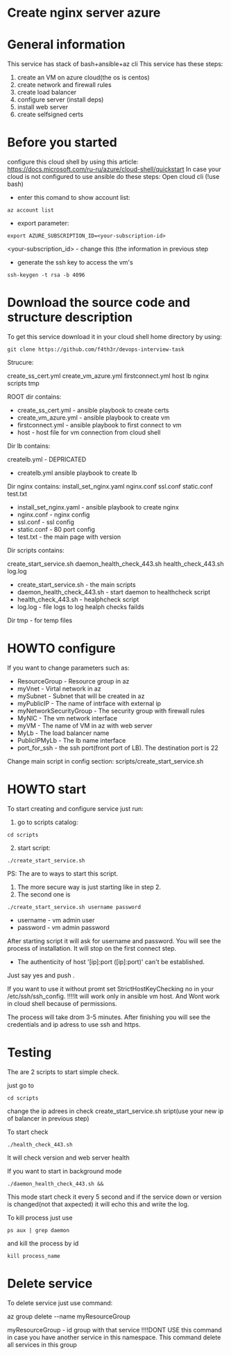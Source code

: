 Create nginx server azure
=========================
# General information
This service has stack of bash+ansible+az cli
This service has these steps:
1. create an VM on azure cloud(the os is centos)
2. create network and firewall rules
3. create load balancer
4. configure server (install deps)
5. install web server
6. create selfsigned certs




# Before you started
configure this cloud shell by using this article: https://docs.microsoft.com/ru-ru/azure/cloud-shell/quickstart
In case your cloud is not configured to use ansible do these steps:
Open cloud cli (!use bash)
* enter this comand to show account list:
```
az account list
```
* export parameter:
```
export AZURE_SUBSCRIPTION_ID=<your-subscription-id>
```

<your-subscription_id> - change this (the information in previous step

* generate the ssh key to access the vm's

```
ssh-keygen -t rsa -b 4096
```

# Download the source code and structure description

To get this service download  it in your cloud shell home directory  by using: 

```
git clone https://github.com/f4th3r/devops-interview-task
```

Strucure:

create_ss_cert.yml  create_vm_azure.yml  firstconnect.yml  host  lb  nginx  scripts   tmp

ROOT dir contains:
* create_ss_cert.yml  - ansible playbook to create certs
* create_vm_azure.yml - ansible playbook to create vm 
* firstconnect.yml    - ansible playbook to first connect to vm 
* host - host file for vm connection from cloud shell 


Dir lb contains:

createlb.yml - DEPRICATED
* createlb.yml ansible playbook to create lb  

 
 
Dir nginx  contains:
install_set_nginx.yaml  nginx.conf              ssl.conf                static.conf             test.txt

* install_set_nginx.yaml  - ansible playbook to create nginx
* nginx.conf              - nginx config
* ssl.conf                - ssl config
* static.conf             - 80 port config
* test.txt                - the main page with version

Dir scripts contains:

create_start_service.sh  daemon_health_check_443.sh  health_check_443.sh  log.log

* create_start_service.sh  - the main scripts
* daemon_health_check_443.sh  - start daemon to healthcheck script
* health_check_443.sh  - healphcheck script
* log.log  - file logs to log healph checks failds

Dir tmp  - for temp files





# HOWTO configure
If you want to change parameters such as:

* ResourceGroup            - Resource group in az
* myVnet                   - Virtal network in az 
* mySubnet                 - Subnet that will be created in az
* myPublicIP               - The name of intrface with external ip
* myNetworkSecurityGroup   - The security group with firewall rules
* MyNIC                    - The vm network interface
* myVM                     - The name of VM in az with web server       
* MyLb                     - The load balancer name
* PublicIPMyLb             - The lb name interface 
* port_for_ssh             - the ssh port(front port of LB). The destination port is 22          

Change  main script in config section:  scripts/create_start_service.sh



# HOWTO start
To start creating and configure service just run:
1. go to scripts catalog:

```
cd scripts
```
2. start script:

```
./create_start_service.sh
```
PS:
The are to ways to start this script. 
1. The more secure way is just starting like in step 2.
2. The second one is

```
./create_start_service.sh username password
```
* username - vm admin user
* password - vm admin password 


After starting script it will ask for username and password. 
You will see the process of installation.
It will stop on the first connect step.

* The authenticity of host '[ip]:port ([ip]:port)' can't be established.

Just say yes and push <ENTER>.

If you want to use it without promt set StrictHostKeyChecking no in your /etc/ssh/ssh_config.
!!!!It will work only in ansible vm host. And Wont work in cloud shell because of permissions.

The process will take drom 3-5 minutes.
After finishing you will see the credentials and ip adress to use ssh and https.




# Testing

The are 2 scripts to start simple check.

just go to 

```
cd scripts
```
change the ip adrees in check create_start_service.sh sript(use your new ip of balancer in previous step) 

To start check 

```
./health_check_443.sh
```
It will check version and web server health


If you want to start in background mode

```
./daemon_health_check_443.sh &&
```
This mode start check it every 5 second and if the service down or version is changed(not that axpected) 
it will echo this and write the log.

To kill process just use
```
ps aux | grep daemon

````
and kill the process by id

```
kill process_name
```


# Delete service
To delete service just use command:

az group delete --name  myResourceGroup

myResourceGroup - id group with that service
!!!!DONT USE this command in case you have  another service in this namespace. 
This command delete all services in this group














